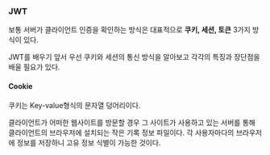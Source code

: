 ### JWT



보통 서버가 클라이언트 인증을 확인하는 방식은 대표적으로 **쿠키, 세션, 토큰** 3가지 방식이 있다. 

JWT를 배우기 앞서 우선 쿠키와 세션의 통신 방식을 알아보고 각각의 특징과 장단점을 배울 필요가 있다. 





#### Cookie

쿠키는 Key-value형식의 문자열 덩어리이다. 

클라이언트가 어떠한 웹사이트를 방문할 경우 그 사이트가 사용하고 있는 서버를 통해 클라이언트의 브라우저에 설치되는 작은 기록 정보 파일이다. 각 사용자마다의 브라우저에 정보를 저장하니 고유 정보 식별이 가능한 것이다. 